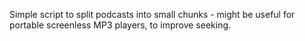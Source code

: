 Simple script to split podcasts into small chunks - might be useful for portable screenless MP3 players, to improve seeking.